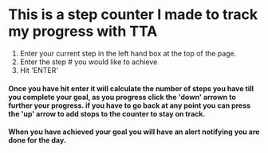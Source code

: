 # This is a step counter I made to track my progress with TTA
1) Enter your current step in the left hand box at the top of the page.
2) Enter the step # you would like to achieve
3) Hit 'ENTER'
#### Once you have hit enter it will calculate the number of steps you have till you complete your goal, as you progress click the 'down' arrown to further your progress. if you have to go back at any point you can press the 'up' arrow to add stops to the counter to stay on track.
#### When you have achieved your goal you will have an alert notifying you are done for the day.
